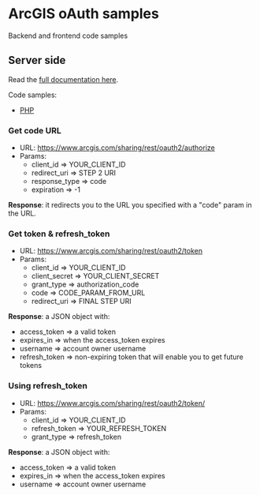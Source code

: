 # ArcGIS oAuth samples
Backend and frontend code samples


## Server side
Read the [full documentation here](https://developers.arcgis.com/authentication/server-based-user-logins/#request-parameters).

Code samples:

* [PHP](php/)

### Get code URL

* URL: https://www.arcgis.com/sharing/rest/oauth2/authorize
* Params:
  * client_id => YOUR_CLIENT_ID
  * redirect_uri => STEP 2 URI
  * response_type => code
  * expiration => -1

**Response**: it redirects you to the URL you specified with a "code" param
in the URL.

### Get token & refresh_token
* URL: https://www.arcgis.com/sharing/rest/oauth2/token
* Params:
  * client_id => YOUR_CLIENT_ID
  * client_secret => YOUR_CLIENT_SECRET
  * grant_type => authorization_code
  * code => CODE_PARAM_FROM_URL
  * redirect_uri => FINAL STEP URI

**Response**: a JSON object with:

* access_token => a valid token
* expires_in => when the access_token expires
* username => account owner username
* refresh_token => non-expiring token that will enable you to get future tokens

### Using refresh_token
* URL: https://www.arcgis.com/sharing/rest/oauth2/token/
* Params:
  * client_id => YOUR_CLIENT_ID
  * refresh_token => YOUR_REFRESH_TOKEN
  * grant_type => refresh_token

**Response**: a JSON object with:

* access_token => a valid token
* expires_in => when the access_token expires
* username => account owner username
